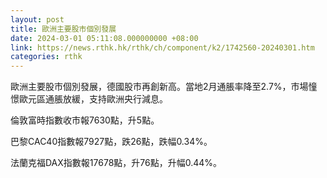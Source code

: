 ```yaml
---
layout: post
title: 歐洲主要股市個別發展
date: 2024-03-01 05:11:08.000000000 +08:00
link: https://news.rthk.hk/rthk/ch/component/k2/1742560-20240301.htm
categories: rthk
---
```


歐洲主要股市個別發展，德國股市再創新高。當地2月通脹率降至2.7%，市場憧憬歐元區通脹放緩，支持歐洲央行減息。

倫敦富時指數收市報7630點，升5點。

巴黎CAC40指數報7927點，跌26點，跌幅0.34%。

法蘭克福DAX指數報17678點，升76點，升幅0.44%。
